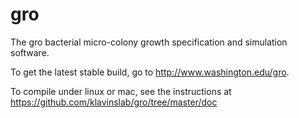 gro
===

The gro bacterial micro-colony growth specification and simulation software.

To get the latest stable build, go to http://www.washington.edu/gro.

To compile under linux or mac, see the instructions at https://github.com/klavinslab/gro/tree/master/doc
    
    
